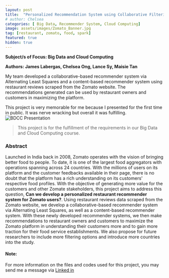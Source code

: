 ```yaml
---
layout: post
title:  "Personalized Recommendation System using Collaborative Filtering of Zomato Restaurant Reviews"
# author: Chelsea
categories: [ Big Data, Recommender System, Cloud Computing]
image: assets/images/Zomato_Banner.jpg
tag: [restaurant, zomato, food, spark]
featured: true
hidden: true
---
```

**Subject/s of Focus: Big Data and Cloud Computing**

**Authors: James Labergas, Chelsea Ong, Lance Sy, Maisie Tan**

My team developed a collaborative-based recommender system via Alternating Least Squares and a content-based recommender system using restaurant reviews scraped from the Zomato website. The recommendations generated can be used by restaurant owners and customers in maximizing the platform. 

This project is very memorable for me because I presented for the first time in public. It was nerve wracking but overall it was fulfilling.
![BDCC Presentation](/assets/images/BDCC_Presentation.jpg)

>This project is for the fulfillment of the requirements in our Big Data and Cloud Computing course.

### Abstract
Launched in India back in 2008, Zomato operates with the vision of bringing better food to people. To date, it is one of the largest food aggregators with operations spanning across 24 countries. With the millions of users on its platform and the customer feedbacks available in their page, there is no doubt that the platform has a rich understanding on its customers' respective food profiles. With the objective of generating more value for the customers and other Zomate stakeholders, this project aims to address this question, **Can we develop a personalized restaurant recommender system for Zomato users?**. Using restaurant reviews data scraped from the Zomato website, we develop a collaborative-based recommender system via Alternating Least Squares, as well as a content-based recommender system. With these newly developed recommender systems, we then make recommendations to restaurant owners and customers to maximize the Zomato platform in understanding their customers more and to gain more traction for their food service establishments. We also propose for future researchers to include more filtering options and introduce more countries into the study.

#### Note:
For more information on the files and codes used for this project, you may send me a message via [Linked in](https://www.linkedin.com/in/ongchelseaanne) 
